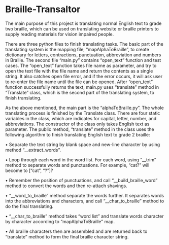 # Braille-Transaltor
The main purpose of this project is translating normal English text to grade two braille, which can be used on translating website or braille printers to supply reading materials for vision impaired people.

There are three python files to finish translating tasks. The basic part of the translating system is the mapping file, “mapAlphaToBraille”, to create dictionary for letters, contractions, punctuation, abbreviation and numbers in Braille. The second file “main.py” contains “open_text” function and test cases. The “open_text” function takes file name as parameter, and try to open the text file with the file name and return the contents as a single string. It also catches open file error, and if the error occurs, it will ask user to re-enter the file name until the file can be opened. After “open_text” function successfully returns the text, main.py uses “translate” method in “Translate” class, which is the second part of the translating system, to finish translating.

As the above mentioned, the main part is the “alphaToBraille.py”. The whole translating process is finished by the Translate class. There are four static variables in the class, which are indicates for capital, letter, number, and abbreviations. The constructor of the class only takes English text as parameter. The public method, “translate” method in the class uses the following algorithm to finish translating English text to grade 2 braille:

  •	Separate the text string by blank space and new-line character by using method “__extract_words”.

  •	Loop through each word in the word list. For each word, using “__trim” method to separate words and punctuations. For example, “cat?” will become to [“cat”, “?”]?

  •	Remember the position of punctuations, and call “__build_braille_word” method to convert the words and then re-attach shavings.

  •	“__word_to_braille” method separate the words further. It separates words into the abbreviations and characters, and call “__char_to_braille” method to do the final translating.

  •	“__char_to_braille” method takes “word list” and translate words character by character according to “mapAlphaToBraille” map.

  •	All braille characters then are assembled and are returned back to “translate” method to form the final braille character string. 
